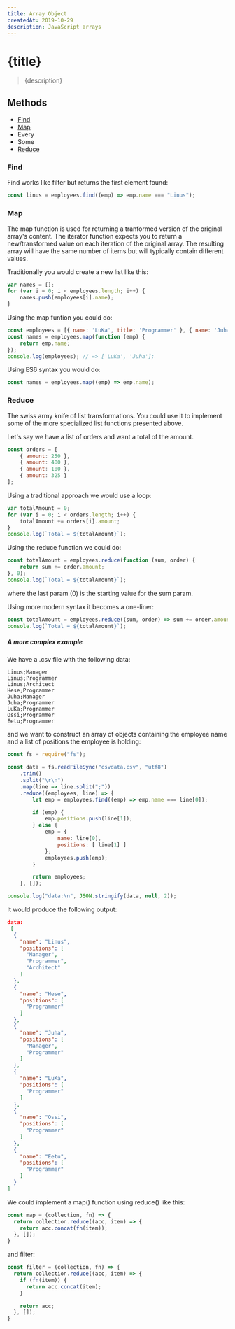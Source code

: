 ```yaml
---
title: Array Object
createdAt: 2019-10-29
description: JavaScript arrays
---
```


# {title}

> {description}

## Methods

* [Find](#find)
* [Map](#map)
* Every
* Some
* [Reduce](#reduce)


### Find

Find works like filter but returns the first element found:

```js
const linus = employees.find((emp) => emp.name === "Linus");
```

### Map

The map function is used for returning a tranformed version of the original array's content. The iterator function expects you to return a new/transformed value on each iteration of the original array. The resulting array will have the same number of items but will typically contain different values.

Traditionally you would create a new list like this:

```js
var names = [];
for (var i = 0; i < employees.length; i++) {
    names.push(employees[i].name);
}
```

Using the map funtion you could do:

```js
const employees = [{ name: 'LuKa', title: 'Programmer' }, { name: 'Juha': title: 'Manager' }];
const names = employees.map(function (emp) {
    return emp.name;
});
console.log(employees); // => ['LuKa', 'Juha'];
```

Using ES6 syntax you would do:

```js
const names = employees.map((emp) => emp.name);
```


### Reduce

The swiss army knife of list transformations. You could use it to implement some of the more specialized list functions presented above.

Let's say we have a list of orders and want a total of the amount.

```js
const orders = [
    { amount: 250 },
    { amount: 400 },
    { amount: 100 },
    { amount: 325 }
];
```

Using a traditional approach we would use a loop:

```js
var totalAmount = 0;
for (var i = 0; i < orders.length; i++) {
    totalAmount += orders[i].amount;
}
console.log(`Total = ${totalAmount}`);
```

Using the reduce function we could do:

```js
const totalAmount = employees.reduce(function (sum, order) {
    return sum += order.amount;
}, 0);
console.log(`Total = ${totalAmount}`);
```
where the last param (0) is the starting value for the sum param.

Using more modern syntax it becomes a one-liner:

```js
const totalAmount = employees.reduce((sum, order) => sum += order.amount, 0);
console.log(`Total = ${totalAmount}`);
```

##### A more complex example

We have a .csv file with the following data:

```
Linus;Manager
Linus;Programmer
Linus;Architect
Hese;Programmer
Juha;Manager
Juha;Programmer
LuKa;Programmer
Ossi;Programmer
Eetu;Programmer
```
and we want to construct an array of objects containing the employee name and a list of positions the employee is holding:

```js
const fs = require("fs");

const data = fs.readFileSync("csvdata.csv", "utf8")
    .trim()
    .split("\r\n")
    .map(line => line.split(";"))
    .reduce((employees, line) => {
        let emp = employees.find((emp) => emp.name === line[0]);

        if (emp) {
            emp.positions.push(line[1]);
        } else {
            emp = {
                name: line[0],
                positions: [ line[1] ]
            };
            employees.push(emp);
        }

        return employees;
    }, []);

console.log("data:\n", JSON.stringify(data, null, 2));
```
It would produce the following output:

```json
data:
 [
  {
    "name": "Linus",
    "positions": [
      "Manager",
      "Programmer",
      "Architect"
    ]
  },
  {
    "name": "Hese",
    "positions": [
      "Programmer"
    ]
  },
  {
    "name": "Juha",
    "positions": [
      "Manager",
      "Programmer"
    ]
  },
  {
    "name": "LuKa",
    "positions": [
      "Programmer"
    ]
  },
  {
    "name": "Ossi",
    "positions": [
      "Programmer"
    ]
  },
  {
    "name": "Eetu",
    "positions": [
      "Programmer"
    ]
  }
]
```

We could implement a map() function using reduce() like this:

```js
const map = (collection, fn) => {
  return collection.reduce((acc, item) => {
    return acc.concat(fn(item));
  }, []);
}
```

and filter:

```js
const filter = (collection, fn) => {
  return collection.reduce((acc, item) => {
    if (fn(item)) {
      return acc.concat(item);
    }

    return acc;
  }, []);
}
```
